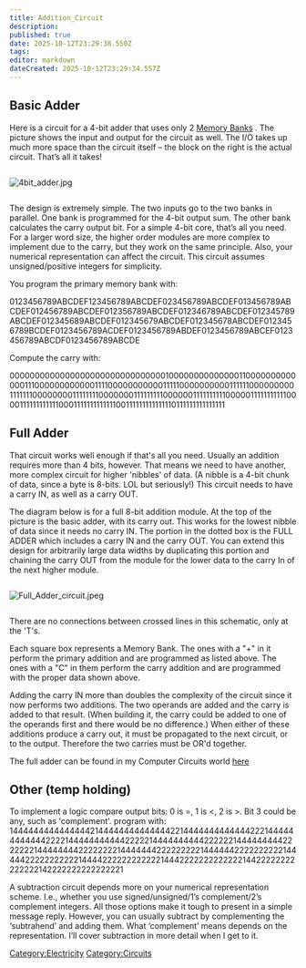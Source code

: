 ```yaml
---
title: Addition_Circuit
description: 
published: true
date: 2025-10-12T23:29:38.550Z
tags: 
editor: markdown
dateCreated: 2025-10-12T23:29:34.557Z
---
```


## Basic Adder

Here is a circuit for a 4-bit adder that uses only 2 [Memory
Banks](Memory_Bank "wikilink") . The picture shows the input and output
for the circuit as well. The I/O takes up much more space than the
circuit itself – the block on the right is the actual circuit. That’s
all it takes\!

<div style="overflow:hidden">

![4bit_adder.jpg](4bit_adder.jpg "4bit_adder.jpg")

</div>

The design is extremely simple. The two inputs go to the two banks in
parallel. One bank is programmed for the 4-bit output sum. The other
bank calculates the carry output bit. For a simple 4-bit core, that’s
all you need. For a larger word size, the higher order modules are more
complex to implement due to the carry, but they work on the same
principle. Also, your numerical representation can affect the circuit.
This circuit assumes unsigned/positive integers for simplicity.

You program the primary memory bank with:

0123456789ABCDEF123456789ABCDEF023456789ABCDEF013456789ABCDEF012456789ABCDEF012356789ABCDEF012346789ABCDEF012345789ABCDEF012345689ABCDEF012345679ABCDEF012345678ABCDEF0123456789BCDEF0123456789ACDEF0123456789ABDEF0123456789ABCEF0123456789ABCDF0123456789ABCDE

Compute the carry with:

0000000000000000000000000000000100000000000000110000000000000111000000000000111100000000000111110000000000111111000000000111111100000000111111110000000111111111000000111111111100000111111111110000111111111111000111111111111100111111111111110111111111111111

## Full Adder

That circuit works well enough if that's all you need. Usually an
addition requires more than 4 bits, however. That means we need to have
another, more complex circuit for higher 'nibbles' of data. (A nibble is
a 4-bit chunk of data, since a byte is 8-bits. LOL but seriously\!) This
circuit needs to have a carry IN, as well as a carry OUT.

The diagram below is for a full 8-bit addition module. At the top of the
picture is the basic adder, with its carry out. This works for the
lowest nibble of data since it needs no carry IN. The portion in the
dotted box is the FULL ADDER which includes a carry IN and the carry
OUT. You can extend this design for arbitrarily large data widths by
duplicating this portion and chaining the carry OUT from the module for
the lower data to the carry In of the next higher module.

<div style="overflow:hidden">

![Full_Adder_circuit.jpeg](Full_Adder_circuit.jpeg
"Full_Adder_circuit.jpeg")

</div>

There are no connections between crossed lines in this schematic, only
at the 'T's.

Each square box represents a Memory Bank. The ones with a "+" in it
perform the primary addition and are programmed as listed above. The
ones with a "C" in them perform the carry addition and are programmed
with the proper data shown above.

Adding the carry IN more than doubles the complexity of the circuit
since it now performs two additions. The two operands are added and the
carry is added to that result. (When building it, the carry could be
added to one of the operands first and there would be no difference.)
When either of these additions produce a carry out, it must be
propagated to the next circuit, or to the output. Therefore the two
carries must be OR'd together.

The full adder can be found in my Computer Circuits world
[here](https://app.box.com/s/h2ov4e43prvv5dqc2dvsw581vql06tsc)

## Other (temp holding)

To implement a logic compare output bits: 0 is =, 1 is \<, 2 is \>. Bit
3 could be any, such as 'complement'. program with:
1444444444444444214444444444444422144444444444442221444444444444222214444444444422222144444444442222221444444444222222214444444422222222144444442222222221444444222222222214444422222222222144442222222222221444222222222222214422222222222222142222222222222221

A subtraction circuit depends more on your numerical representation
scheme. I.e., whether you use signed/unsigned/1’s complement/2’s
complement integers. All those options make it tough to present in a
simple message reply. However, you can usually subtract by complementing
the ‘subtrahend’ and adding them. What ‘complement’ means depends on the
representation. I’ll cover subtraction in more detail when I get to it.

[Category:Electricity](Category:Electricity "wikilink")
[Category:Circuits](Category:Circuits "wikilink")
